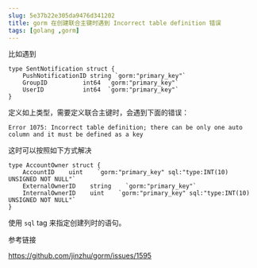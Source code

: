 ```yaml
---
slug: 5e37b22e305da9476d341202
title: gorm 在创建联合主键时遇到 Incorrect table definition 错误
tags: [golang ,gorm]
---
```


比如遇到

```
type SentNotification struct {
	PushNotificationID string `gorm:"primary_key"`
	GroupID          int64  `gorm:"primary_key"`
	UserID           int64  `gorm:"primary_key"`
}

```

定义如上类型，需要定义联合主键时，会遇到下面的错误：

```
Error 1075: Incorrect table definition; there can be only one auto column and it must be defined as a key
```

这时可以按照如下方式解决

```
type AccountOwner struct {
    AccountID    uint    `gorm:"primary_key" sql:"type:INT(10) UNSIGNED NOT NULL"`
    ExternalOwnerID    string    `gorm:"primary_key"`
    InternalOwnerID    uint    `gorm:"primary_key" sql:"type:INT(10) UNSIGNED NOT NULL"`
}
```

使用 `sql` tag 来指定创建列时的语句。

参考链接

https://github.com/jinzhu/gorm/issues/1595
